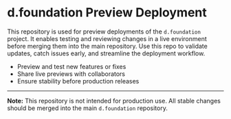 # d.foundation Preview Deployment

This repository is used for preview deployments of the `d.foundation` project. It enables testing and reviewing changes in a live environment before merging them into the main repository. Use this repo to validate updates, catch issues early, and streamline the deployment workflow.

- Preview and test new features or fixes
- Share live previews with collaborators
- Ensure stability before production releases

---

**Note:** This repository is not intended for production use. All stable changes should be merged into the main `d.foundation` repository.
